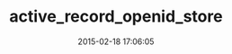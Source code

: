 ---
layout: post
title:  "active_record_openid_store"
repo:   "skorks/active_record_openid_store"
date:   2015-02-18 17:06:05
gemurl: https://github.com/skorks/active_record_openid_store
---